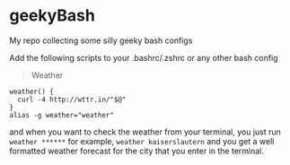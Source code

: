 # geekyBash
My repo collecting some silly geeky bash configs

Add the following scripts to your .bashrc/.zshrc or any other bash config 

> Weather
```
weather() {
  curl -4 http://wttr.in/"$@"
}
alias -g weather="weather"
```
and when you want to check the weather from your terminal, you just run `weather ******` for example, 
`weather kaiserslautern`
and you get a well formatted weather forecast for the city that you enter in the terminal.

